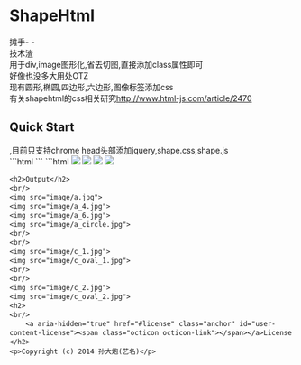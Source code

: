 <h1>ShapeHtml</h1>
摊手- -<br/>
技术渣<br/>
用于div,image图形化,省去切图,直接添加class属性即可<br/>好像也没多大用处OTZ<br/>
现有圆形,椭圆,四边形,六边形,图像标签添加css<br/>
有关shapehtml的css相关研究<a href="http://www.html-js.com/article/2470">http://www.html-js.com/article/2470</a>
<h2>Quick Start</h2>,目前只支持chrome
head头部添加jquery,shape.css,shape.js<br/>
```html
<script src="http://code.jquery.com/jquery-2.1.1.js"></script>
<link href="css/shape.css" rel="stylesheet"/>
<script src="js/shape.js"></script>
```
```html
<img class="shape_circle" src="img/shape_circle/jpg">
<img class="shape_oval" src="img/shape_circle/jpg"/>
<img class="shape_side_four" src="img/shape_circle/jpg">
<img class="shape_side_six" src="img/shape_circle/jpg">

```
<h2>Output</h2>
<br/>
<img src="image/a.jpg">
<img src="image/a_4.jpg">
<img src="image/a_6.jpg">
<img src="image/a_circle.jpg">
<br/>
<br/>
<img src="image/c_1.jpg">
<img src="image/c_oval_1.jpg">
<br/>
<br/>
<img src="image/c_2.jpg">
<img src="image/c_oval_2.jpg">
<h2>
<br/>
	<a aria-hidden="true" href="#license" class="anchor" id="user-content-license"><span class="octicon octicon-link"></span></a>License
</h2>
<p>Copyright (c) 2014 孙大炮(艺名)</p>
